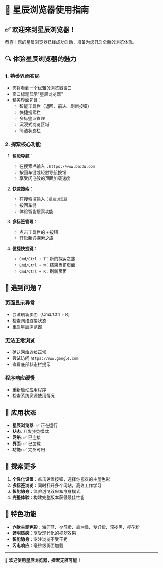 # 🎉 星辰浏览器使用指南

## ✅ 欢迎来到星辰浏览器！

恭喜！您的星辰浏览器已经成功启动，准备为您开启全新的浏览体验。

## 🔍 体验星辰浏览器的魅力

### 1. 熟悉界面布局

- 您将看到一个优雅的浏览器窗口
- 窗口标题显示"星辰浏览器"
- 精美界面包含：
  - 智能工具栏（返回、前进、刷新按钮）
  - 快捷搜索栏
  - 多标签页管理
  - 沉浸式浏览区域
  - 简洁状态栏

### 2. 探索核心功能

1. **智能导航**：

   - 在搜索栏输入：`https://www.baidu.com`
   - 按回车键或轻触导航按钮
   - 享受闪电般的页面加载速度
2. **快速搜索**：

   - 在搜索栏输入：`星辰浏览器`
   - 按回车键
   - 体验智能搜索功能
3. **多标签管理**：

   - 点击工具栏的 `+` 按钮
   - 开启新的探索之旅
4. **便捷快捷键**：

   - `Cmd/Ctrl + T`：新的探索之旅
   - `Cmd/Ctrl + W`：结束当前页面
   - `Cmd/Ctrl + R`：刷新页面

## 🚨 遇到问题？

### 页面显示异常

- 尝试刷新页面（Cmd/Ctrl + R）
- 检查网络连接状态
- 重启星辰浏览器

### 无法正常浏览

- 确认网络连接正常
- 尝试访问 `https://www.google.com`
- 查看底部状态栏提示

### 程序响应缓慢

- 重新启动应用程序
- 检查系统资源使用情况

## 📝 应用状态

- **星辰浏览器**: ✅ 正在运行
- **状态**: 开发预览模式
- **网络**: ✅ 已连接
- **界面**: ✅ 已加载
- **功能**: ✅ 完全可用

## 🎯 探索更多

1. **个性化设置**：点击设置按钮，选择你喜欢的主题色彩
2. **多标签浏览**：同时打开多个网站，高效工作学习
3. **智能隐身**：体验透明效果和隐身模式
4. **完整体验**：构建完整版本获得最佳性能

## 🌟 特色功能

- **六款主题色彩**：海洋蓝、夕阳橙、森林绿、梦幻紫、深夜黑、樱花粉
- **透明质感**：享受现代化的视觉效果
- **智能隐身**：专注浏览不受干扰
- **闪电响应**：毫秒级页面加载

---

**🎉 欢迎使用星辰浏览器，探索无限可能！**
